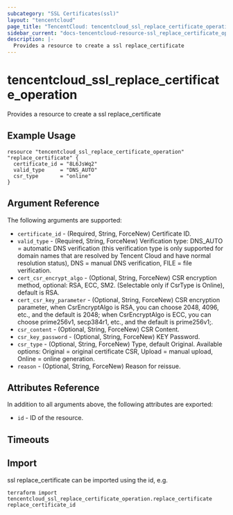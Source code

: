 ```yaml
---
subcategory: "SSL Certificates(ssl)"
layout: "tencentcloud"
page_title: "TencentCloud: tencentcloud_ssl_replace_certificate_operation"
sidebar_current: "docs-tencentcloud-resource-ssl_replace_certificate_operation"
description: |-
  Provides a resource to create a ssl replace_certificate
---
```


# tencentcloud_ssl_replace_certificate_operation

Provides a resource to create a ssl replace_certificate

## Example Usage

```hcl
resource "tencentcloud_ssl_replace_certificate_operation" "replace_certificate" {
  certificate_id = "8L6JsWq2"
  valid_type     = "DNS_AUTO"
  csr_type       = "online"
}
```

## Argument Reference

The following arguments are supported:

* `certificate_id` - (Required, String, ForceNew) Certificate ID.
* `valid_type` - (Required, String, ForceNew) Verification type: DNS_AUTO = automatic DNS verification (this verification type is only supported for domain names that are resolved by Tencent Cloud and have normal resolution status), DNS = manual DNS verification, FILE = file verification.
* `cert_csr_encrypt_algo` - (Optional, String, ForceNew) CSR encryption method, optional: RSA, ECC, SM2. (Selectable only if CsrType is Online), default is RSA.
* `cert_csr_key_parameter` - (Optional, String, ForceNew) CSR encryption parameter, when CsrEncryptAlgo is RSA, you can choose 2048, 4096, etc., and the default is 2048; when CsrEncryptAlgo is ECC, you can choose prime256v1, secp384r1, etc., and the default is prime256v1;.
* `csr_content` - (Optional, String, ForceNew) CSR Content.
* `csr_key_password` - (Optional, String, ForceNew) KEY Password.
* `csr_type` - (Optional, String, ForceNew) Type, default Original. Available options: Original = original certificate CSR, Upload = manual upload, Online = online generation.
* `reason` - (Optional, String, ForceNew) Reason for reissue.

## Attributes Reference

In addition to all arguments above, the following attributes are exported:

* `id` - ID of the resource.



## Timeouts

<no value>


## Import

ssl replace_certificate can be imported using the id, e.g.

```
terraform import tencentcloud_ssl_replace_certificate_operation.replace_certificate replace_certificate_id
```

